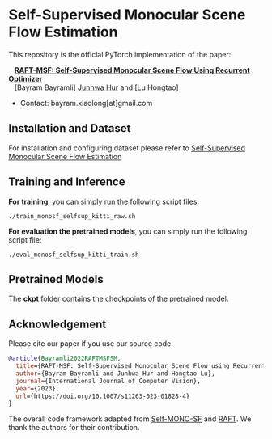 # Self-Supervised Monocular Scene Flow Estimation

This repository is the official PyTorch implementation of the paper:  

&nbsp;&nbsp;&nbsp;[**RAFT-MSF: Self-Supervised Monocular Scene Flow Using Recurrent Optimizer**](https://link.springer.com/article/10.1007/s11263-023-01828-4)  
&nbsp;&nbsp;&nbsp;[Bayram Bayramli] [Junhwa Hur](https://hurjunhwa.github.io) and [Lu Hongtao]

- Contact: bayram.xiaolong[at]gmail.com  

## Installation and Dataset
For installation and configuring dataset please refer to [Self-Supervised Monocular Scene Flow Estimation](https://github.com/visinf/self-mono-sf)

## Training and Inference

**For training**, you can simply run the following script files:

`./train_monosf_selfsup_kitti_raw.sh`

**For evaluation the pretrained models**, you can simply run the following script file:

`./eval_monosf_selfsup_kitti_train.sh`

## Pretrained Models 

The **[ckpt](ckpt/)** folder contains the checkpoints of the pretrained model.  

## Acknowledgement

Please cite our paper if you use our source code.  

```bibtex
@article{Bayramli2022RAFTMSFSM,
  title={RAFT-MSF: Self-Supervised Monocular Scene Flow using Recurrent Optimizer},
  author={Bayram Bayramli and Junhwa Hur and Hongtao Lu},
  journal={International Journal of Computer Vision},
  year={2023},
  url={https://doi.org/10.1007/s11263-023-01828-4}
}
```
The overall code framework adapted from [Self-MONO-SF](https://github.com/visinf/self-mono-sf) and [RAFT](https://github.com/princeton-vl/RAFT). We thank the authors for their contribution.
